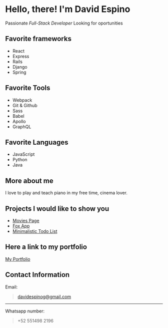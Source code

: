 # Hello, there! I'm David Espino 
Passionate *Full-Stack Developer* Looking for oportunities

## Favorite frameworks

- React
- Express
- Rails
- Django
- Spring

## Favorite Tools

- Webpack
- Git & Github
- Sass
- Babel
- Apollo
- GraphQL

## Favorite Languages 

- JavaScript
- Python
- Java

## More about me 

I love to play and teach piano in my free time, cinema lover. 

## Projects I would like to show you

- [Movies Page](https://davidespinog.github.io/platzi_movies_react/)
- [Fox App](https://davidespinog.github.io/zorritosApp/)
- [Minimalistic Todo List](https://davidespinog.github.io/ToDoList_microverse/)

## Here a link to my portfolio

[My Portfolio](https://davidespinog.github.io/portfolio/)

## Contact Information 

Email: 
> davidespinog@gmail.com
---
Whatsapp number: 
> +52 551498 2196 
